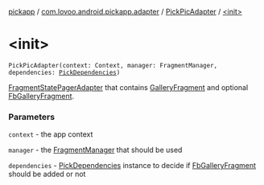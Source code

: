 [pickapp](../../index.md) / [com.lovoo.android.pickapp.adapter](../index.md) / [PickPicAdapter](index.md) / [&lt;init&gt;](./-init-.md)

# &lt;init&gt;

`PickPicAdapter(context: Context, manager: FragmentManager, dependencies: `[`PickDependencies`](../../com.lovoo.android.pickapp.factory/-pick-dependencies/index.md)`)`

[FragmentStatePagerAdapter](#) that contains [GalleryFragment](#) and optional [FbGalleryFragment](#).

### Parameters

`context` - the app context

`manager` - the [FragmentManager](#) that should be used

`dependencies` - [PickDependencies](../../com.lovoo.android.pickapp.factory/-pick-dependencies/index.md) instance to decide if [FbGalleryFragment](#) should be added or not
